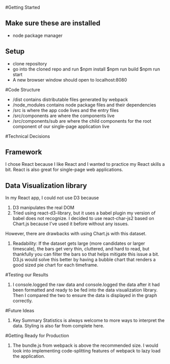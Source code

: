 #Getting Started

## Make sure these are installed
- node package manager

## Setup
- clone repository
- go into the cloned repo and run
$npm install
$npm run build
$npm run start
- A new browser window should open to localhost:8080

#Code Structure
- /dist contains distributable files generated by webpack
- /node_modules contains node package files and their dependencies
- /src is where the app code lives and the entry files
- /src/components are where the components live
- /src/components/sub are where the child components for the root component of our single-page application live

#Technical Decisions

## Framework
I chose React because I like React and I wanted to practice my React skills a bit. React is also great for single-page web applications.

## Data Visualization library
In my React app, I could not use D3 because
1) D3 manipulates the real DOM
3) Tried using react-d3-library, but it uses a babel plugin my version of babel does not recognize.
I decided to use react-char-js2 based on Chart.js because I've used it before without any issues.

However, there are drawbacks with using Chart.js with this dataset.
1) Readability: If the dataset gets large (more candidates or larger timescale), the bars get very thin, cluttered, and hard to read, but thankfully you can filter the bars so that helps mitigate this issue a bit.
  D3.js would solve this better by having a bubble chart that renders a good sized pie chart for each timeframe.


#Testing our Results
1) I console.logged the raw data and console.logged the data after it had been formatted and ready to be fed into the data visualization library. Then I compared the two to ensure the data is displayed in the graph correctly.

#Future Ideas
1) Key Summary Statistics is always welcome to more ways to interpret the data. Styling is also far from complete here.

#Getting Ready for Production
1) The bundle.js from webpack is above the recommended size. I would look into implementing code-splitting features of webpack to lazy load the application.

